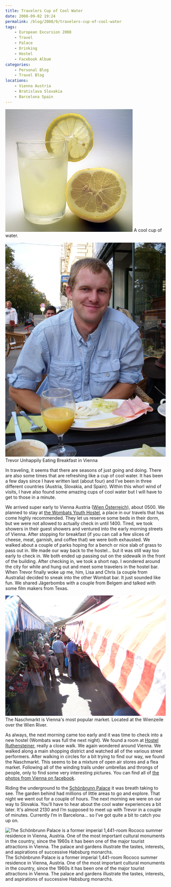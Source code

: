 ```yaml
---
title: Travelers Cup of Cool Water
date: 2008-09-02 19:24
permalink: /blog/2008/9/travelers-cup-of-cool-water
tags:
    - European Excursion 2008
    - Travel
    - Palace
    - Drinking
    - Hostel
    - Facebook Album
categories:
    - Personal Blog
    - Travel Blog
locations: 
    - Vienna Austria
    - Bratislava Slovakia
    - Barcelona Spain
---
```


![ A cool cup of water. ][1] A cool cup of water.

![ Trevor Unhappily Eating Breakfast in Vienna ][2] Trevor Unhappily Eating Breakfast in Vienna 

   [1]: /assets/media/photo-stock-glass-water-lemon.jpg
   [2]: /assets/media/photo-vienna-breakfast-unhappy.jpg

In traveling, it seems that there are seasons of just going and doing. There are also some times that are refreshing like a cup of cool water. It has been a few days since I have written last (about four) and I’ve been in three different countries (Austria, Slovakia, and Spain). Within this whorl wind of visits, I have also found some amazing cups of cool water but I will have to get to those in a minute.

We arrived super early to Vienna Austria ([Wien Österreich][3]), about 0500. We planned to stay at [the Wombats Youth Hostel][4], a place in our travels that has come highly recommended. They let us reserve some beds in their dorm, but we were not allowed to actually check in until 1400. Tired, we took showers in their guest showers and ventured into the early morning streets of Vienna. After stopping for breakfast (if you can call a few slices of cheese, meat, garnish, and coffee that) we were both exhausted. We walked about a couple of parks hoping for a bench or nice slab of grass to pass out in. We made our way back to the hostel… but it was still way too early to check in. We both ended up passing out on the sidewalk in the front of the building. After checking in, we took a short nap. I wondered around the city for while and hung out and meet some travelers in the hostel bar. When Trevor finally woke up me, him, Lisa and Chris (a couple from Australia) decided to sneak into the other Wombat bar. It just sounded like fun. We shared Jägerbombs with a couple from Belgem and talked with some film makers from Texas.

   [3]: http://en.wikipedia.org/wiki/Vienna
   [4]: http://www.wombats-hostels.com/vienna/

![ The Naschmarkt is Vienna's most popular market. Located at the Wienzeile over the  Wien River . ][5] The Naschmarkt is Vienna's most popular market. Located at the Wienzeile over the Wien River.

   [5]: /assets/media/vienna-naschmarkt.jpg

As always, the next morning came too early and it was time to check into a new hostel (Wombats was full the next night). We found a room at [Hostel Ruthensteiner][6], really a close walk. We again wondered around Vienna. We walked along a main shopping district and watched all of the various street performers. After walking in circles for a bit trying to find our way, we found the Naschmarkt. This seems to be a mixture of open air stores and a flea market. Following all of the winding trails under umbrellas and throngs of people, only to find some very interesting pictures. You can find all of [the photos from Vienna on facebook][7].  


   [6]: http://www.hostelruthensteiner.com/
   [7]: https://www.facebook.com/media/set/?set=a.509459622116.2026486.44504407&type=1&l=486744b8a9

Riding the underground to the [Schönbrunn Palace][8] it was breath taking to see. The garden behind had millions of little areas to go and explore. That night we went out for a couple of hours. The next morning we were on our way to Slovakia. You’ll have to hear about the cool water experiences a bit later. It's almost 2130 and I’m supposed to meet up with Trevor in a couple of minutes. Currently I’m in Barcelona… so I’ve got quite a bit to catch you up on.

   [8]: http://www.schoenbrunn.at/en/

![ The Schönbrunn Palace is a former imperial 1,441-room Rococo summer residence in Vienna, Austria. One of the most important cultural monuments in the country, since the 1960s it has been one of the major tourist attractions in Vienna. The palace and gardens illustrate the tastes, interests, and aspirations of successive Habsburg monarchs. ][9] The Schönbrunn Palace is a former imperial 1,441-room Rococo summer residence in Vienna, Austria. One of the most important cultural monuments in the country, since the 1960s it has been one of the major tourist attractions in Vienna. The palace and gardens illustrate the tastes, interests, and aspirations of successive Habsburg monarchs.

   [9]: /assets/media/photo-vienna-sch%C3%B6nbrunn-palace.jpg
